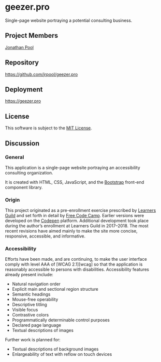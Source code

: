 # geezer.pro

Single-page website portraying a potential consulting business.

## Project Members

[Jonathan Pool](https://github.com/jrpool)

## Repository

https://github.com/jrpool/geezer.pro

## Deployment

https://geezer.pro

## License

This software is subject to the [MIT License](https://opensource.org/licenses/MIT).

## Discussion

### General

This application is a single-page website portraying an accessibility consulting organization.

It is created with HTML, CSS, JavaScript, and the [Bootstrap](http://getbootstrap.com) front-end component library.

### Origin

This project originated as a pre-enrollment exercise prescribed by [Learners Guild](https://www.learnersguild.org) and set forth in detail by [Free Code Camp](https://www.freecodecamp.com/challenges/build-a-personal-portfolio-webpage). Earlier versions were developed on the [Codepen](http://codepen.io/jpool/pen/jBxeRj) platform. Additional development took place during the author’s enrollment at Learners Guild in 2017–2018. The most recent revisions have aimed mainly to make the site more concise, responsive, accessible, and informative.

### Accessibility

Efforts have been made, and are continuing, to make the user interface comply with level AAA of [WCAG 2.1][wcag] so that the application is reasonably accessible to persons with disabilities. Accessibility features already present include:

- Natural navigation order
- Explicit main and sectional region structure
- Semantic headings
- Mouse-free operability
- Descriptive titling
- Visible focus
- Contrastive colors
- Programmatically determinable control purposes
- Declared page language
- Textual descriptions of images

Further work is planned for:

- Textual descriptions of background images
- Enlargeability of text with reflow on touch devices
